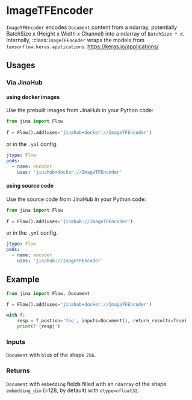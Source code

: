 # ImageTFEncoder

`ImageTFEncoder` encodes ``Document`` content from a ndarray, potentially BatchSize x (Height x Width x Channel) into a ndarray of `BatchSize * d`. Internally, :class:`ImageTFEncoder` wraps the models from `tensorflow.keras.applications`. https://keras.io/applications/




## Usages

### Via JinaHub

#### using docker images
Use the prebuilt images from JinaHub in your Python code: 

```python
from jina import Flow
	
f = Flow().add(uses='jinahub+docker://ImageTFEncoder')
```

or in the `.yml` config.
	
```yaml
jtype: Flow
pods:
  - name: encoder
    uses: 'jinahub+docker://ImageTFEncoder'
```

#### using source code
Use the source code from JinaHub in your Python code:

```python
from jina import Flow
	
f = Flow().add(uses='jinahub://ImageTFEncoder')
```

or in the `.yml` config.

```yaml
jtype: Flow
pods:
  - name: encoder
    uses: 'jinahub://ImageTFEncoder'
```


## Example 


```python
from jina import Flow, Document

f = Flow().add(uses='jinahub+docker://ImageTFEncoder')

with f:
    resp = f.post(on='foo', inputs=Document(), return_results=True)
	print(f'{resp}')
```

### Inputs 

`Document` with `blob` of the shape `256`.

### Returns

`Document` with `embedding` fields filled with an `ndarray` of the shape `embedding_dim` (=128, by default) with `dtype=nfloat32`.


